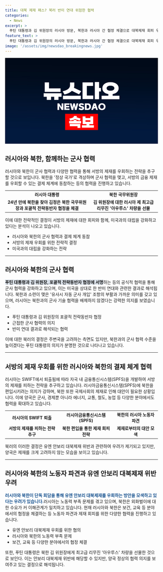 ```yaml
---
title: 대북 제재 패스? 북러 반미 연대 위험한 협력
categories:
  - News
excerpt: >
  푸틴 대통령과 김 위원장의 러시아 방문, 북한과 러시아 간 협정 체결으로 대북제재 회피 우려, 군사협력 등 협력 계획에 대한 분석. 북러는 서방의 제재를 우회하기 위한 결제 체계 개발 및 군사 기술 협력을 통한 대처를 모색하며 제재를 회피할 가능성이 있음.북한과 러시아의 협정을 통해 유엔 제재 회피 우려가 크나 에너지, 교통 등 분야에서의 협력 또한 예고함.북한 노동자 파견과 관련한 우려도 제기되고 있음. 만약, 이러한 요약문으로 클릭을 유도하려면 다소 염려의 여지가 있을 수 있지만 추가 정보를 통해 읽는 독자들에게는 유용할 수 있습니다.
feature_text: >
  푸틴 대통령과 김 위원장의 러시아 방문, 북한과 러시아 간 협정 체결으로 대북제재 회피 우려, 군사협력 등 협력 계획에 대한 분석. 북러는 서방의 제재를 우회하기 위한 결제 체계 개발 및 군사 기술 협력을 통한 대처를 모색하며 제재를 회피할 가능성이 있음.북한과 러시아의 협정을 통해 유엔 제재 회피 우려가 크나 에너지, 교통 등 분야에서의 협력 또한 예고함.북한 노동자 파견과 관련한 우려도 제기되고 있음. 만약, 이러한 요약문으로 클릭을 유도하려면 다소 염려의 여지가 있을 수 있지만 추가 정보를 통해 읽는 독자들에게는 유용할 수 있습니다.
image: '/assets/img/newsdao_breakingnews.jpg'
---
```


<p><img src="/assets/img/newsdao_breakingnews.jpg" alt="koreaapp 속보" /></p>

<h2 data-ke-size="size26">러시아와 북한, 함께하는 군사 협력</h2>

<p data-ke-size="size16">러시아와 북한이 군사 협력과 다양한 협력을 통해 서방의 제재를 우회하는 전략을 추구할 것으로 보입니다. 북한을 '정상 국가'로 격상하며 군사 협력을 맺고, 서방의 금융 제재를 우회할 수 있는 결제 체계에 동참하는 등의 협력을 진행하고 있습니다.</p>

<table>
  <tr>
    <td style="text-align: center; height: 17px;"><b>러시아 대통령</b></td>
    <td style="text-align: center; height: 17px;"><b>북한 국무위원장</b></td>
  </tr>
  <tr>
    <td style="text-align: center; height: 17px;"><b>24년 만에 북한을 찾아 김정은 북한 국무위원장과 포괄적 전략동반자 협정을 체결</b></td>
    <td style="text-align: center; height: 17px;"><b>김 위원장에 대한 러시아 제 최고급 리무진 '아우루스' 차량을 선물</b></td>
  </tr>
</table>

<p data-ke-size="size16">이에 대한 전략적인 결정이 서방의 제재에 대한 회피와 함께, 미국과의 대립을 강화하고 있다는 분석이 나오고 있습니다.</p>

<ul>
  <li>러시아와 북한의 군사 협력과 결제 체계 동참</li>
  <li>서방의 제재 우회를 위한 전략적 결정</li>
  <li>미국과의 대립을 강화하는 전략</li>
</ul>

<hr>

<h2 data-ke-size="size26">러시아와 북한의 군사 협력</h2>

<p data-ke-size="size16"><b><span style="background-color: #21538527;">푸틴 대통령과 김 위원장, 포괄적 전략동반자 협정에 서명</span></b>하는 등의 공식적 협력을 통해 군사 협력을 강화하고 있으며, 이는 미국을 상대로 한 반미 연대와 관련한 결과로 해석됩니다. 북한과 소련이 맺은 '유사시 자동 군사 개입' 조항의 부활과 가까운 의미를 갖고 있으며, 러시아는 북한과의 군사 기술 협력을 배제하지 않겠다는 강력한 의지를 보였습니다.</p>

<ul>
  <li>푸틴 대통령과 김 위원장의 포괄적 전략동반자 협정</li>
  <li>근접한 군사 협력의 의지</li>
  <li>반미 연대 결과로 해석되는 협력</li>
</ul>

<p data-ke-size="size16">이에 대한 북러의 결정은 주변국을 고려하는 측면도 있지만, 북한과의 군사 협력 수준을 높이겠다는 푸틴 대통령의 의지가 분명한 것으로 나타나고 있습니다.</p>

<hr>

<h2 data-ke-size="size26">서방의 제재 우회를 위한 러시아와 북한의 결제 체계 협력</h2>

<p data-ke-size="size16">러시아는 SWIFT에서 퇴출됨에 따라 자국 내 금융통신시스템(SPFS)을 개발하여 서방의 제재를 피하는 전략을 추구하고 있습니다. 러시아금융통신시스템(SPFS)에 북한을 편입시키려는 의지가 강하며, 북한 또한 국제사회의 제재로 인해 대안이 필요한 상황입니다. 이에 양국은 군사, 경제뿐 아니라 에너지, 교통, 철도, 농업 등 다양한 분야에서도 협력을 확대하고 있습니다.</p>

<table>
  <tr>
    <td style="text-align: center; height: 17px;"><b>러시아의 SWIFT 퇴출</b></td>
    <td style="text-align: center; height: 17px;"><b>러시아금융통신시스템(SPFS)</b></td>
    <td style="text-align: center; height: 17px;"><b>북한의 러시아 노동자 파견</b></td>
  </tr>
  <tr>
    <td style="text-align: center; height: 17px;"><b>서방의 제재를 피하는 전략 추구</b></td>
    <td style="text-align: center; height: 17px;"><b>북한 편입을 통한 제재 회피 전략</b></td>
    <td style="text-align: center; height: 17px;"><b>제재로부터의 대안 모색</b></td>
  </tr>
</table>

<p data-ke-size="size16">북러의 이러한 결정은 유엔 안보리 대북제재 위반과 관련하여 우려가 제기되고 있지만, 양국은 제재를 크게 고려하지 않는 모습을 보이고 있습니다.</p>

<hr>

<h2 data-ke-size="size26">러시아와 북한의 노동자 파견과 유엔 안보리 대북제재 위반 우려</h2>

<p data-ke-size="size16"><b><span style="color: #1a5490;">러시아와 북한이 단독 회담을 통해 유엔 안보리 대북제재를 우회하는 방안을 모색하고 있다는 우려가 있습니다.</span></b>러시아는 노동력 부족 문제를 겪고 있으며, 북한은 외화벌이에 대한 수요가 커 이해관계가 일치하고 있습니다. 현재 러시아와 북한은 보건, 교육 등 분야에서의 협정을 체결하는 등 노동자 파견과 제재 회피를 위한 다양한 협력을 진행하고 있습니다.</p>

<ul>
  <li>유엔 안보리 대북제재 우회를 위한 협의</li>
  <li>러시아와 북한의 노동력 부족 문제</li>
  <li>보건, 교육 등 다양한 분야에서의 협정 체결</li>
</ul>

<p data-ke-size="size16">또한, 푸틴 대통령은 북한 김 위원장에게 최고급 리무진 '아우루스' 차량을 선물한 것으로 보인다. 이는 안보리 대북제재 위반에 해당할 수 있지만, 양국 정상의 협력 의지를 보여주고 있는 결정으로 해석됩니다.</p>

